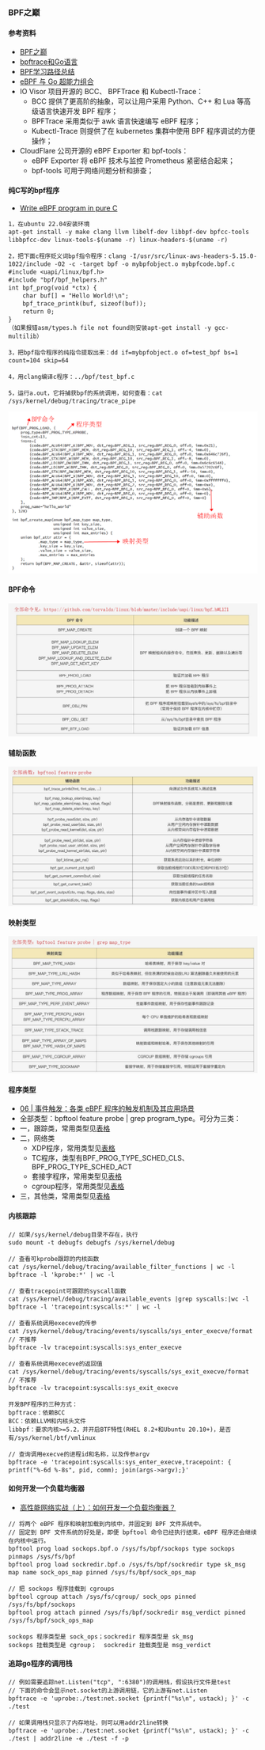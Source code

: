 ### BPF之巅

#### 参考资料
* [BPF之巅](https://book.douban.com/subject/35273652/)
* [bpftrace和Go语言](https://tonybai.com/2020/12/25/bpf-and-go-modern-forms-of-introspection-in-linux/)
* [BPF学习路径总结](https://www.ebpf.top/post/ebpf_learn_path/)
* [eBPF 与 Go 超能力组合](https://www.ebpf.top/post/ebpf_and_go/)
* IO Visor 项目开源的 BCC、 BPFTrace 和 Kubectl-Trace： 
  * BCC 提供了更高阶的抽象，可以让用户采用 Python、C++ 和 Lua 等高级语言快速开发 BPF 程序；
  * BPFTrace 采用类似于 awk 语言快速编写 eBPF 程序；
  * Kubectl-Trace 则提供了在 kubernetes 集群中使用 BPF 程序调试的方便操作；
* CloudFlare 公司开源的 eBPF Exporter 和 bpf-tools：
  * eBPF Exporter 将 eBPF 技术与监控 Prometheus 紧密结合起来；
  * bpf-tools 可用于网络问题分析和排查；
  
#### 纯C写的bpf程序
* [Write eBPF program in pure C](http://terenceli.github.io/%E6%8A%80%E6%9C%AF/2020/01/18/ebpf-in-c)

```
1，在ubuntu 22.04安装环境
apt-get install -y make clang llvm libelf-dev libbpf-dev bpfcc-tools libbpfcc-dev linux-tools-$(uname -r) linux-headers-$(uname -r)

2，把下面c程序贬义词bpf指令程序：clang -I/usr/src/linux-aws-headers-5.15.0-1022/include -O2 -c -target bpf -o mybpfobject.o mybpfcode.bpf.c
#include <uapi/linux/bpf.h>
#include "bpf/bpf_helpers.h"
int bpf_prog(void *ctx) {
    char buf[] = "Hello World!\n";
    bpf_trace_printk(buf, sizeof(buf));
    return 0;
}
（如果报错asm/types.h file not found则安装apt-get install -y gcc-multilib）

3，把bpf指令程序的纯指令提取出来：dd if=mybpfobject.o of=test_bpf bs=1 count=104 skip=64

4，用clang编译c程序：../bpf/test_bpf.c

5，运行a.out，它将捕获bpf的系统调用，如何查看：cat /sys/kernel/debug/tracing/trace_pipe
```

![img](../images/bpf/bpf_syscall.png)

#### BPF命令

![img](../images/bpf/bpf_command.jpg)

#### 辅助函数

![img](../images/bpf/bpf_helpers.jpg)

#### 映射类型

![img](../images/bpf/bpf_map_type.jpg)

#### 程序类型
* [06 | 事件触发：各类 eBPF 程序的触发机制及其应用场景](https://www.zadmei.com/sjcfglec.html)
* 全部类型：bpftool feature probe | grep program_type。可分为三类：
* 一，跟踪类，常用类型见[表格](../images/bpf/prog_type1.jpg)
* 二，网络类
  * XDP程序，常用类型见[表格](../images/bpf/prog_type2_xdp.jpg)
  * TC程序，类型有BPF_PROG_TYPE_SCHED_CLS、BPF_PROG_TYPE_SCHED_ACT
  * 套接字程序，常用类型见[表格](../images/bpf/prog_type2_socket.jpg)
  * cgroup程序，常用类型见[表格](../images/bpf/prog_type2_cgroup.jpg)
* 三，其他类，常用类型见[表格](../images/bpf/prog_type3.jpg)

#### 内核跟踪
```
// 如果/sys/kernel/debug目录不存在，执行
sudo mount -t debugfs debugfs /sys/kernel/debug

// 查看可kprobe跟踪的内核函数
cat /sys/kernel/debug/tracing/available_filter_functions | wc -l
bpftrace -l 'kprobe:*' | wc -l

// 查看tracepoint可跟踪的syscall函数
cat /sys/kernel/debug/tracing/available_events |grep syscalls:|wc -l
bpftrace -l 'tracepoint:syscalls:*' | wc -l

// 查看系统调用execeve的传参
cat /sys/kernel/debug/tracing/events/syscalls/sys_enter_execve/format // 不推荐
bpftrace -lv tracepoint:syscalls:sys_enter_execve

// 查看系统调用execeve的返回值
cat /sys/kernel/debug/tracing/events/syscalls/sys_exit_execve/format // 不推荐
bpftrace -lv tracepoint:syscalls:sys_exit_execve

开发BPF程序的三种方式：
bpftrace：依赖BCC
BCC：依赖LLVM和内核头文件
libbpf：要求内核>=5.2，并开启BTF特性(RHEL 8.2+和Ubuntu 20.10+)，是否有/sys/kernel/btf/vmlinux

// 查询调用execve的进程id和名称，以及传参argv
bpftrace -e 'tracepoint:syscalls:sys_enter_execve,tracepoint: { printf("%-6d %-8s", pid, comm); join(args->argv);}'
```

#### 如何开发一个负载均衡器
* [高性能网络实战（上）：如何开发一个负载均衡器？](https://www.zadmei.com/egxnwlsz.html)

```
// 将两个 eBPF 程序和映射加载到内核中，并固定到 BPF 文件系统中。
// 固定到 BPF 文件系统的好处是，即便 bpftool 命令已经执行结束，eBPF 程序还会继续在内核中运行。
bpftool prog load sockops.bpf.o /sys/fs/bpf/sockops type sockops pinmaps /sys/fs/bpf
bpftool prog load sockredir.bpf.o /sys/fs/bpf/sockredir type sk_msg map name sock_ops_map pinned /sys/fs/bpf/sock_ops_map

// 把 sockops 程序挂载到 cgroups
bpftool cgroup attach /sys/fs/cgroup/ sock_ops pinned /sys/fs/bpf/sockops
bpftool prog attach pinned /sys/fs/bpf/sockredir msg_verdict pinned /sys/fs/bpf/sock_ops_map

sockops 程序类型是 sock_ops；sockredir 程序类型是 sk_msg
sockops 挂载类型是 cgroup；  sockredir 挂载类型是 msg_verdict
```

#### 追踪go程序的调用栈

```
// 例如需要追踪net.Listen("tcp", ":6380")的调用栈，假设执行文件是test
// 下面的命令会显示net.socket的上游调用链，它的上游有net.Listen
bpftrace -e 'uprobe:./test:net.socket {printf("%s\n", ustack); }' -c ./test

// 如果调用栈只显示了内存地址，则可以用addr2line转换
bpftrace -e 'uprobe:./test:net.socket {printf("%s\n", ustack); }' -c ./test | addr2line -e ./test -f -p
```









